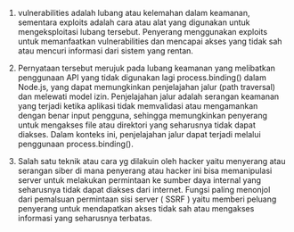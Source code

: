 1. vulnerabilities adalah lubang atau kelemahan dalam keamanan, sementara exploits adalah cara atau alat yang digunakan untuk mengeksploitasi lubang tersebut. Penyerang menggunakan exploits untuk memanfaatkan vulnerabilities dan mencapai akses yang tidak sah atau mencuri informasi dari sistem yang rentan.

2. Pernyataan tersebut merujuk pada lubang keamanan yang melibatkan penggunaan API yang tidak digunakan lagi process.binding() dalam Node.js, yang dapat memungkinkan penjelajahan jalur (path traversal) dan melewati model izin. Penjelajahan jalur adalah serangan keamanan yang terjadi ketika aplikasi tidak memvalidasi atau mengamankan dengan benar input pengguna, sehingga memungkinkan penyerang untuk mengakses file atau direktori yang seharusnya tidak dapat diakses. Dalam konteks ini, penjelajahan jalur dapat terjadi melalui penggunaan process.binding().

3. Salah satu teknik atau cara yg dilakuin oleh hacker yaitu menyerang atau serangan siber di mana penyerang atau hacker ini bisa memanipulasi server untuk melakukan permintaan ke sumber daya internal yang seharusnya tidak dapat diakses dari internet. Fungsi paling menonjol dari  pemalsuan permintaan sisi server ( SSRF ) yaitu memberi peluang penyerang untuk mendapatkan akses tidak sah atau mengakses informasi yang seharusnya terbatas.
